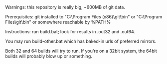 Warnings:
this repository is really big, ~600MB of git data.

Prerequisites: 
git installed to "C:\Program Files (x86)\git\bin" or "C:\Program Files\git\bin" or somewhere reachable by %PATH%

Instructions: 
run build.bat; look for results in .out32 and .out64.

You may run build-other.bat which has baked-in urls of preferred mirrors.

Both 32 and 64 builds will try to run. If you're on a 32bit system, the 64bit builds will probably blow up or something.